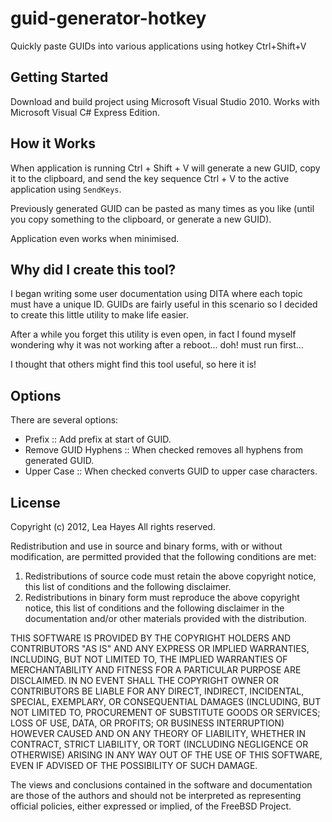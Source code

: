 guid-generator-hotkey
=====================

Quickly paste GUIDs into various applications using hotkey Ctrl+Shift+V

Getting Started
---------------
Download and build project using Microsoft Visual Studio 2010. Works with Microsoft Visual C#
Express Edition.

How it Works
------------
When application is running Ctrl + Shift + V will generate a new GUID, copy it to the clipboard, and
send the key sequence Ctrl + V to the active application using `SendKeys`.

Previously generated GUID can be pasted as many times as you like (until you copy something to the
clipboard, or generate a new GUID).

Application even works when minimised.

Why did I create this tool?
---------------------------
I began writing some user documentation using DITA where each topic must have a unique ID. GUIDs
are fairly useful in this scenario so I decided to create this little utility to make life easier.

After a while you forget this utility is even open, in fact I found myself wondering why it was
not working after a reboot... doh! must run first...

I thought that others might find this tool useful, so here it is!

Options
-------
There are several options:

- Prefix :: Add prefix at start of GUID.
- Remove GUID Hyphens :: When checked removes all hyphens from generated GUID.
- Upper Case :: When checked converts GUID to upper case characters.

License
-------
Copyright (c) 2012, Lea Hayes
All rights reserved.

Redistribution and use in source and binary forms, with or without
modification, are permitted provided that the following conditions are met: 

1. Redistributions of source code must retain the above copyright notice, this
   list of conditions and the following disclaimer. 
2. Redistributions in binary form must reproduce the above copyright notice,
   this list of conditions and the following disclaimer in the documentation
   and/or other materials provided with the distribution. 

THIS SOFTWARE IS PROVIDED BY THE COPYRIGHT HOLDERS AND CONTRIBUTORS "AS IS" AND
ANY EXPRESS OR IMPLIED WARRANTIES, INCLUDING, BUT NOT LIMITED TO, THE IMPLIED
WARRANTIES OF MERCHANTABILITY AND FITNESS FOR A PARTICULAR PURPOSE ARE
DISCLAIMED. IN NO EVENT SHALL THE COPYRIGHT OWNER OR CONTRIBUTORS BE LIABLE FOR
ANY DIRECT, INDIRECT, INCIDENTAL, SPECIAL, EXEMPLARY, OR CONSEQUENTIAL DAMAGES
(INCLUDING, BUT NOT LIMITED TO, PROCUREMENT OF SUBSTITUTE GOODS OR SERVICES;
LOSS OF USE, DATA, OR PROFITS; OR BUSINESS INTERRUPTION) HOWEVER CAUSED AND
ON ANY THEORY OF LIABILITY, WHETHER IN CONTRACT, STRICT LIABILITY, OR TORT
(INCLUDING NEGLIGENCE OR OTHERWISE) ARISING IN ANY WAY OUT OF THE USE OF THIS
SOFTWARE, EVEN IF ADVISED OF THE POSSIBILITY OF SUCH DAMAGE.

The views and conclusions contained in the software and documentation are those
of the authors and should not be interpreted as representing official policies, 
either expressed or implied, of the FreeBSD Project.